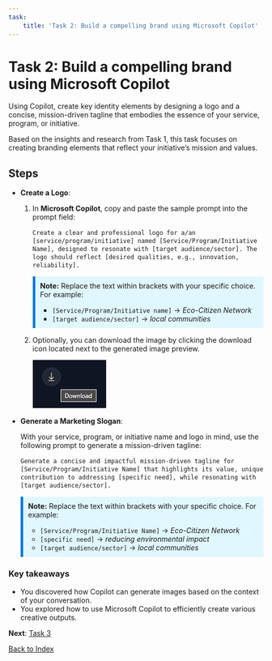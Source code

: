 ```yaml
---
task:
    title: 'Task 2: Build a compelling brand using Microsoft Copilot'
---
```


# Task 2: Build a compelling brand using Microsoft Copilot

Using Copilot, create key identity elements by designing a logo and a concise, mission-driven tagline that embodies the essence of your service, program, or initiative.

Based on the insights and research from Task 1, this task focuses on creating branding elements that reflect your initiative’s mission and values.

## Steps

- **Create a Logo**:

    1. In **Microsoft Copilot**, copy and paste the sample prompt into the prompt field:

        ```text
        Create a clear and professional logo for a/an [service/program/initiative] named [Service/Program/Initiative Name], designed to resonate with [target audience/sector]. The logo should reflect [desired qualities, e.g., innovation, reliability]. 
        ```
    
        <div style="background-color: #e0f7ff; padding: 10px; border-left: 5px solid #0078D4; margin: 15px 0;">
            <strong>Note:</strong> Replace the text within brackets with your specific choice. For example:
            <ul>
                <li><code>[Service/Program/Initiative name]</code> → <em>Eco-Citizen Network</em></li>
                <li><code>[target audience/sector]</code> → <em>local communities</em></li>
            </ul>
        </div>

    1. Optionally, you can download the image by clicking the download icon located next to the generated image preview.

        ![Screenshot showing Microsoft Copilot download image option.](../Media/download-image.png)
    
- **Generate a Marketing Slogan**:

    With your service, program, or initiative name and logo in mind, use the following prompt to generate a mission-driven tagline:

    ```
    Generate a concise and impactful mission-driven tagline for [Service/Program/Initiative Name] that highlights its value, unique contribution to addressing [specific need], while resonating with [target audience/sector].  
    ```

    <div style="background-color: #e0f7ff; padding: 10px; border-left: 5px solid #0078D4; margin: 15px 0;">
        <strong>Note:</strong> Replace the text within brackets with your specific choice. For example:
        <ul>
            <li><code>[Service/Program/Initiative Name]</code> → <em>Eco-Citizen Network</em></li>
            <li><code>[specific need]</code> → <em>reducing environmental impact</em></li>
            <li><code>[target audience/sector]</code> → <em>local communities</em></li>
        </ul>
    </div>

### Key takeaways

- You discovered how Copilot can generate images based on the context of your conversation.
- You explored how to use Microsoft Copilot to efficiently create various creative outputs.

**Next**: [Task 3](https://microsoftlearning.github.io/Microsoft-Copilot-Immersion-Experience-GOV/Instructions/Labs/Gov_Unlicensed/Task_3.html)

[Back to Index](https://microsoftlearning.github.io/Microsoft-Copilot-Immersion-Experience-GOV/Instructions/Labs/Gov_Unlicensed/index_1.html)